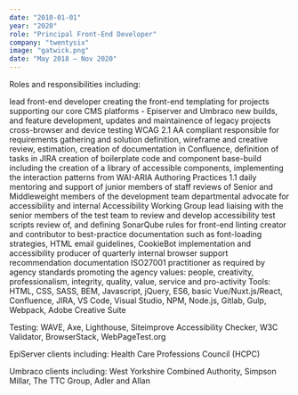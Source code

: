 ```yaml
---
date: "2010-01-01"
year: "2020"
role: "Principal Front-End Developer"
company: "twentysix"
image: "gatwick.png"
date: "May 2018 – Nov 2020"
---
```


Roles and responsibilities including:

lead front-end developer creating the front-end templating for projects supporting our core CMS platforms - Episerver and Umbraco
new builds, and feature development, updates and maintainence of legacy projects
cross-browser and device testing
WCAG 2.1 AA compliant
responsible for requirements gathering and solution definition, wireframe and creative review, estimation, creation of documentation in Confluence, definition of tasks in JIRA
creation of boilerplate code and component base-build including the creation of a library of accessible components, implementing the interaction patterns from WAI-ARIA Authoring Practices 1.1
daily mentoring and support of junior members of staff
reviews of Senior and Middleweight members of the development team
departmental advocate for accessibility and internal Accessibility Working Group lead
liaising with the senior members of the test team to review and develop accessibility test scripts
review of, and defining SonarQube rules for front-end linting
creator and contributor to best-practice documentation such as font-loading strategies, HTML email guidelines, CookieBot implementation and accessibility
producer of quarterly internal browser support recommendation documentation
ISO27001 practitioner as required by agency standards
promoting the agency values: people, creativity, professionalism, integrity, quality, value, service and pro-activity
Tools: HTML, CSS, SASS, BEM, Javascript, jQuery, ES6, basic Vue/Nuxt.js/React, Confluence, JIRA, VS Code, Visual Studio, NPM, Node.js, Gitlab, Gulp, Webpack, Adobe Creative Suite

Testing: WAVE, Axe, Lighthouse, Siteimprove Accessibility Checker, W3C Validator, BrowserStack, WebPageTest.org

EpiServer clients including: Health Care Professions Council (HCPC)

Umbraco clients including: West Yorkshire Combined Authority, Simpson Millar, The TTC Group, Adler and Allan
